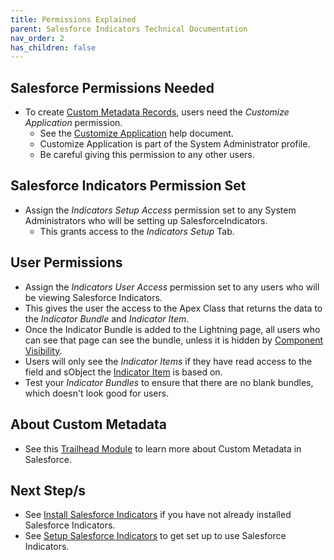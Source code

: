 ```yaml
---
title: Permissions Explained
parent: Salesforce Indicators Technical Documentation
nav_order: 2
has_children: false
---
```


## Salesforce Permissions Needed

* To create [Custom Metadata Records](https://help.salesforce.com/s/articleView?id=sf.custommetadatatypes_ui_populate.htm&type=5), users need the *Customize Application* permission. 
  * See the [Customize Application](https://help.salesforce.com/s/articleView?id=000386451&type=1) help document.
  * Customize Application is part of the System Administrator profile.
  * Be careful giving this permission to any other users.

## Salesforce Indicators Permission Set

* Assign the *Indicators Setup Access* permission set to any System Administrators who will be setting up SalesforceIndicators.
  * This grants access to the *Indicators Setup* Tab.

## User Permissions

* Assign the *Indicators User Access* permission set to any users who will be viewing Salesforce Indicators.
* This gives the user the access to the Apex Class that returns the data to the *Indicator Bundle* and *Indicator Item*. 
* Once the Indicator Bundle is added to the Lightning page, all users who can see that page can see the bundle, unless it is hidden by [Component Visibility](https://help.salesforce.com/s/articleView?id=sf.lightning_page_components_visibility.htm&type=5). 
* Users will only see the *Indicator Items* if they have read access to the field and sObject the [Indicator Item](../../setup-salesforce-indicators/indicator-item) is based on. 
* Test your *Indicator Bundles* to ensure that there are no blank bundles, which doesn't look good for users. 

## About Custom Metadata 
* See this [Trailhead Module](https://trailhead.salesforce.com/content/learn/modules/custom_metadata_types_dec) to learn more about Custom Metadata in Salesforce.

## Next Step/s

* See [Install Salesforce Indicators](../../install-salesforce-indicators/) if you have not already installed Salesforce Indicators.
* See [Setup Salesforce Indicators](../../setup-salesforce-indicators/) to get set up to use Salesforce Indicators.
